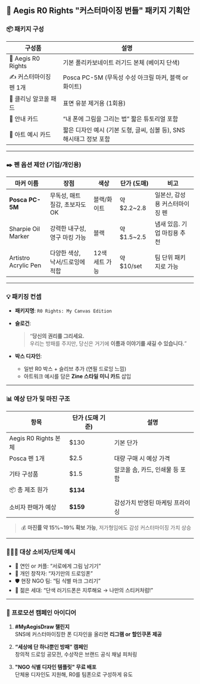 ## 🎁 Aegis R0 Rights "커스터마이징 번들" 패키지 기획안

### 📦 패키지 구성
| 구성품                | 설명                                                                 |
|---------------------|----------------------------------------------------------------------|
| 📱 Aegis R0 Rights    | 기본 폴리카보네이트 러기드 본체 (베이지 단색)                           |
| ✍️ 커스터마이징 펜 1개 | Posca PC-5M (무독성 수성 아크릴 마커, 블랙 or 화이트)                |
| 📄 클리닝 알코올 패드 | 표면 유분 제거용 (1회용)                                               |
| 🧼 안내 카드           | “내 폰에 그림을 그리는 법” 짧은 튜토리얼 포함                              |
| 🎨 아트 예시 카드       | 짧은 디자인 예시 (기본 도형, 글씨, 심볼 등), SNS 해시태그 정보 포함        |

---

### ✒️ 펜 옵션 제안 (기업/개인용)

| 마커 이름                | 장점                                | 색상 | 단가 (도매) | 비고                             |
|------------------------|-------------------------------------|------|-------------|----------------------------------|
| **Posca PC-5M**        | 무독성, 매트 질감, 초보자도 OK        | 블랙/화이트 | 약 $2.2~2.8 | 일본산, 감성용 커스터마이징 펜  |
| Sharpie Oil Marker     | 강력한 내구성, 영구 마킹 가능         | 블랙        | 약 $1.5~2.5 | 냄새 있음. 기업 마킹용 추천     |
| Artistro Acrylic Pen   | 다양한 색상, 낙서/드로잉에 적합        | 12색 세트 가능 | 약 $10/set | 팀 단위 패키지로 가능           |

---

### 💡 패키징 컨셉

- **패키지명**: `R0 Rights: My Canvas Edition`
- **슬로건**:  
  > “**당신의 권리를 그리세요.**  
  > 우리는 방패를 주지만, 당신은 거기에 **이름과 이야기를 새길 수 있습니다.**”

- **박스 디자인**:  
  - 일반 R0 박스 + 슬리브 추가 (연필 드로잉 느낌)
  - 아트워크 예시를 담은 **Zine 스타일 미니 카드** 삽입

---

### 📊 예상 단가 및 마진 구조

| 항목               | 단가 (도매 기준) | 설명                               |
|------------------|----------------|------------------------------------|
| Aegis R0 Rights 본체 | $130           | 기본 단가                           |
| Posca 펜 1개        | $2.5            | 대량 구매 시 예상 가격              |
| 기타 구성품         | $1.5           | 알코올 솜, 카드, 인쇄물 등 포함     |
| 📦 총 제조 원가      | **$134**        |                                     |
| 소비자 판매가 예상   | **$159**        | 감성가치 반영된 마케팅 프라이싱     |

> 💰 **마진률 약 15%~19% 확보 가능**, 저가형임에도 감성 커스터마이징 가치 상승

---

### 🧑‍🤝‍🧑 대상 소비자/단체 예시

- 👫 연인 or 커플: “서로에게 그림 남기기”
- 🎨 개인 창작자: “자기만의 드로잉폰”
- 🛡️ 현장 NGO 팀: “팀 식별 마크 그리기”
- 🧒 젊은 세대: “단색 러기드폰은 지루해요 → 나만의 스티커처럼!”

---

### 📣 프로모션 캠페인 아이디어

1. **#MyAegisDraw 챌린지**  
   SNS에 커스터마이징한 폰 디자인을 올리면 **리그램 or 할인쿠폰 제공**

2. **“세상에 단 하나뿐인 방패” 캠페인**  
   창의적 드로잉 공모전, 수상작은 브랜드 공식 채널 피처링

3. **"NGO 식별 디자인 템플릿" 무료 배포**  
   단체용 디자인도 지원해, R0를 팀폰으로 구성하게 유도

